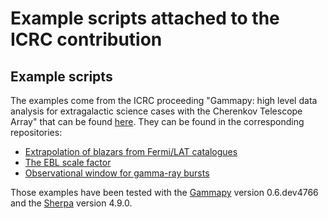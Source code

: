 # Example scripts attached to the ICRC contribution

## Example scripts

The examples come from the ICRC proceeding "Gammapy: high level data analysis for extragalactic science cases with the Cherenkov Telescope Array" that can be found [here](XXX). They can be found in the corresponding repositories: 
 - [Extrapolation of blazars from Fermi/LAT catalogues](./blazar/)
 - [The EBL scale factor](./ebl_scale/)
 - [Observational window for gamma-ray bursts](./ebl_scale/)

Those examples have been tested with the [Gammapy](http://docs.gammapy.org/en/latest/) version 0.6.dev4766 and the [Sherpa](https://github.com/sherpa/sherpa) version 4.9.0.
